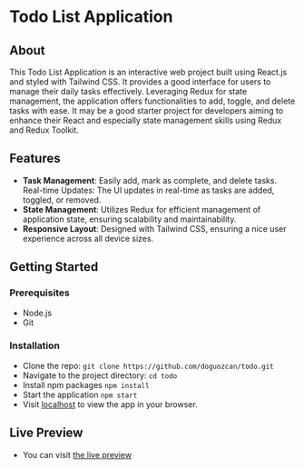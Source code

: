 # Todo List Application

## About

This Todo List Application is an interactive web project built using React.js and styled with Tailwind CSS. It provides a good interface for users to manage their daily tasks effectively. Leveraging Redux for state management, the application offers functionalities to add, toggle, and delete tasks with ease. It may be a good starter project for developers aiming to enhance their React and especially state management skills using Redux and Redux Toolkit.

## Features

- **Task Management**: Easily add, mark as complete, and delete tasks.
  Real-time Updates: The UI updates in real-time as tasks are added, toggled, or removed.
- **State Management**: Utilizes Redux for efficient management of application state, ensuring scalability and maintainability.
- **Responsive Layout**: Designed with Tailwind CSS, ensuring a nice user experience across all device sizes.

## Getting Started

### Prerequisites

- Node.js
- Git

### Installation

- Clone the repo:
  `git clone https://github.com/doguozcan/todo.git`
- Navigate to the project directory:
  `cd todo`
- Install npm packages
  `npm install`
- Start the application
  `npm start`
- Visit <a href="http://localhost:3000">localhost</a> to view the app in your browser.

## Live Preview

- You can visit <a href="https://doguozcan.github.io/todo/">the live preview</a>
